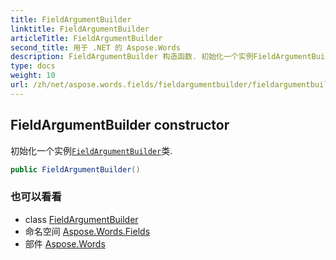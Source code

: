 ```yaml
---
title: FieldArgumentBuilder
linktitle: FieldArgumentBuilder
articleTitle: FieldArgumentBuilder
second_title: 用于 .NET 的 Aspose.Words
description: FieldArgumentBuilder 构造函数. 初始化一个实例FieldArgumentBuilder类 在 C#.
type: docs
weight: 10
url: /zh/net/aspose.words.fields/fieldargumentbuilder/fieldargumentbuilder/
---
```

## FieldArgumentBuilder constructor

初始化一个实例[`FieldArgumentBuilder`](../)类.

```csharp
public FieldArgumentBuilder()
```

### 也可以看看

* class [FieldArgumentBuilder](../)
* 命名空间 [Aspose.Words.Fields](../../../aspose.words.fields/)
* 部件 [Aspose.Words](../../../)
